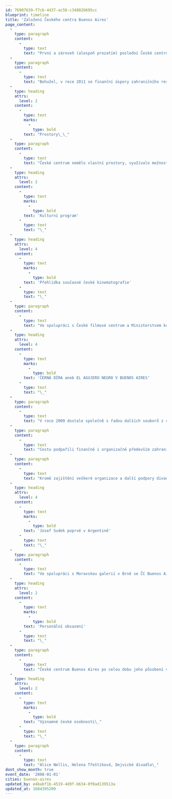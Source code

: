 ```yaml
---
id: 76907639-f7cb-4437-ac56-c348026695cc
blueprint: timeline
title: 'Založení Českého centra Buenos Aires'
page_content:
  -
    type: paragraph
    content:
      -
        type: text
        text: "První a zároveň (alespoň prozatím) poslední České centrum (ČC) v Jižní Americe bylo otevřeno v roce 2008. Potřeba rozšířit síť Českých center v zahraničí i na jihoamerický kontinent byla v danou dobu žádoucí a dala tak podnět ke vzniku centra.\_"
  -
    type: paragraph
    content:
      -
        type: text
        text: "Bohužel, v roce 2011 se finanční úspory zahraničního resortu dotkly i fungování ČC Buenos Aires, a to bylo z ekonomických důvodů zrušeno. Jeho aktivity převzalo distančně ČC Madrid.\_"
  -
    type: heading
    attrs:
      level: 2
    content:
      -
        type: text
        marks:
          -
            type: bold
        text: "Prostory\_\_"
  -
    type: paragraph
    content:
      -
        type: text
        text: "České centrum nemělo vlastní prostory, využívalo možnosti užití kanceláře na Velvyslanectví České republiky v Buenos Aires.\_"
  -
    type: heading
    attrs:
      level: 2
    content:
      -
        type: text
        marks:
          -
            type: bold
        text: 'Kulturní program'
      -
        type: text
        text: "\_"
  -
    type: heading
    attrs:
      level: 4
    content:
      -
        type: text
        marks:
          -
            type: bold
        text: 'Přehlídka současné české kinematografie'
      -
        type: text
        text: "\_"
  -
    type: paragraph
    content:
      -
        type: text
        text: "Ve spolupráci s České filmové centrum a Ministerstvem kultury ČR (MK ČR) uspořádalo v roce 2008 ČC Buenos Aires při příležitosti svého zahájení rozsáhlou filmovou přehlídku současné české kinematografie. Kromě tradičních projekcí pro diváky připravilo také projekce pro místní distributory a další filmové profesionály. Přehlídku zahájila gala projekce filmu Tajnosti za osobní účasti režisérky Alice Nellis.\_\_"
  -
    type: heading
    attrs:
      level: 4
    content:
      -
        type: text
        marks:
          -
            type: bold
        text: 'ČERNÁ DÍRA aneb EL AGUJERO NEGRO V BUENOS AIRES'
      -
        type: text
        text: "\_"
  -
    type: paragraph
    content:
      -
        type: text
        text: "V roce 2009 dostalo společně s řadou dalších souborů z celého světa i Dejvické divadlo pozvání na prestižní argentinský mezinárodní divadelní festival FIBA. Jako jediný zástupce ČR uspělo ve velké konkurenci s představením Černá díra v režii Jiřího Havelky. V Buenos Aires se odehrála tři představení před zcela vyprodaným divadlem Sarmiento.\_\_"
  -
    type: paragraph
    content:
      -
        type: text
        text: "Cestu podpořili finančně i organizačně především zahraniční odbor MK ČR, Českému centru Buenos Aires, Velvyslanectví České republiky v Buenos Aires a další.\_\_"
  -
    type: paragraph
    content:
      -
        type: text
        text: "Kromě zajištění veškeré organizace a další podpory divadelního souboru uspořádalo České centrum jako součást doprovodného programu festivalu i literární čtení Zahradní slavnosti Václava Havla.\_"
  -
    type: heading
    attrs:
      level: 4
    content:
      -
        type: text
        marks:
          -
            type: bold
        text: 'Josef Sudek poprvé v Argentině'
      -
        type: text
        text: "\_"
  -
    type: paragraph
    content:
      -
        type: text
        text: "Ve spolupráci s Moravskou galerií v Brně se ČC Buenos Aires podařilo v roce 2008 připravit vůbec první představení díla Josefa Sudka v Jižní Americe. Návštěvníci mohli vidět 61 jeho fotografií. Asi čtyři desítky snímků vyšly také v katalogu s doprovodným textem brněnského kurátora Antonína Dufka.\_"
  -
    type: heading
    attrs:
      level: 2
    content:
      -
        type: text
        marks:
          -
            type: bold
        text: 'Personální obsazení'
      -
        type: text
        text: "\_"
  -
    type: paragraph
    content:
      -
        type: text
        text: "České centrum Buenos Aires po celou dobu jeho působení vedla Daniela Čapková.\_\_"
  -
    type: heading
    attrs:
      level: 2
    content:
      -
        type: text
        marks:
          -
            type: bold
        text: "Významné české osobnosti\_"
      -
        type: text
        text: "\_"
  -
    type: paragraph
    content:
      -
        type: text
        text: "Alice Nellis, Helena Třeštíková, Dejvické divadlo\_"
dont_show_month: true
event_date: '2008-01-01'
cities: buenos-aires
updated_by: e4babf1b-4519-4d9f-b634-0f0ad139513a
updated_at: 1684395209
---
```

